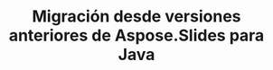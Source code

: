 ---
title: Migración desde versiones anteriores de Aspose.Slides para Java
type: docs
weight: 320
url: /androidjava/migration-from-earlier-versions-of-aspose-slides-for-java/
---